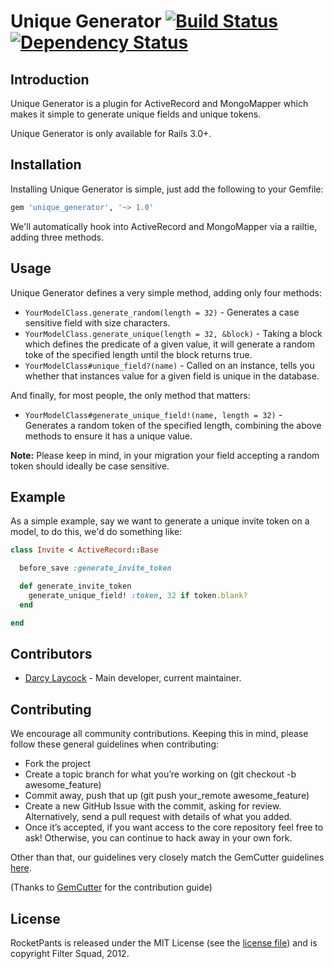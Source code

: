 # Unique Generator [![Build Status](https://secure.travis-ci.org/filtersquad/unique_generator.png?branch=master)](http://travis-ci.org/filtersquad/rocket_pants) [![Dependency Status](https://gemnasium.com/filtersquad/rocket_pants.png)](https://gemnasium.com/filtersquad/unique_generator)

## Introduction

Unique Generator is a plugin for ActiveRecord and MongoMapper which makes it simple to generate
unique fields and unique tokens.

Unique Generator is only available for Rails 3.0+.

## Installation

Installing Unique Generator is simple, just add the following to your Gemfile:

```ruby
gem 'unique_generator', '~> 1.0'
```

We'll automatically hook into ActiveRecord and MongoMapper via a railtie, adding three methods.

## Usage

Unique Generator defines a very simple method, adding only four methods:

* `YourModelClass.generate_random(length = 32)` - Generates a case sensitive field with size characters.
* `YourModelClass.generate_unique(length = 32, &block)` - Taking a block which defines the predicate of a given value,
  it will generate a random toke of the specified length until the block returns true.
* `YourModelClass#unique_field?(name)` - Called on an instance, tells you whether that instances value for a given
  field is unique in the database.

And finally, for most people, the only method that matters:

* `YourModelClass#generate_unique_field!(name, length = 32)` - Generates a random token of the specified length, combining
   the above methods to ensure it has a unique value.

**Note:** Please keep in mind, in your migration your field accepting a random token should ideally be case sensitive.

## Example

As a simple example, say we want to generate a unique invite token on a model, to do this, we'd do something like:

```ruby
class Invite < ActiveRecord::Base

  before_save :generate_invite_token

  def generate_invite_token
    generate_unique_field! :token, 32 if token.blank?
  end

end
```

## Contributors

- [Darcy Laycock](https://github.com/Sutto) - Main developer, current maintainer.

## Contributing

We encourage all community contributions. Keeping this in mind, please follow these general guidelines when contributing:

* Fork the project
* Create a topic branch for what you’re working on (git checkout -b awesome_feature)
* Commit away, push that up (git push your\_remote awesome\_feature)
* Create a new GitHub Issue with the commit, asking for review. Alternatively, send a pull request with details of what you added.
* Once it’s accepted, if you want access to the core repository feel free to ask! Otherwise, you can continue to hack away in your own fork.

Other than that, our guidelines very closely match the GemCutter guidelines [here](http://wiki.github.com/qrush/gemcutter/contribution-guidelines).

(Thanks to [GemCutter](http://wiki.github.com/qrush/gemcutter/) for the contribution guide)

## License

RocketPants is released under the MIT License (see the [license file](https://github.com/filtersquad/unique_generator/blob/master/LICENSE)) and is copyright Filter Squad, 2012.
